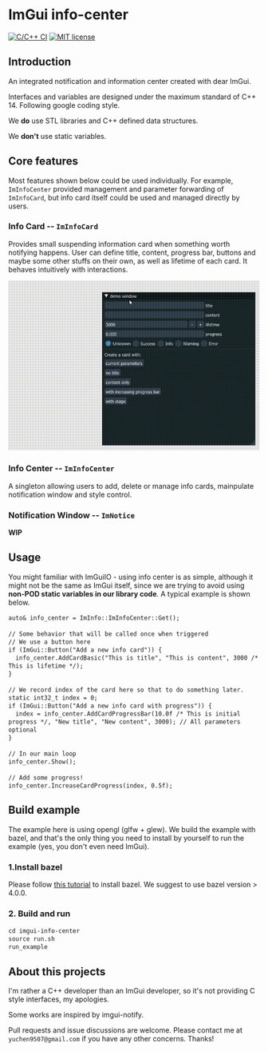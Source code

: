 # ImGui info-center

[![C/C++ CI](https://github.com/yc-feej/imgui-info-center/actions/workflows/cpp-ci.yaml/badge.svg?branch=main&event=push)](https://github.com/yc-feej/imgui-info-center/actions/workflows/cpp-ci.yaml) [![MIT license](https://img.shields.io/badge/License-MIT-blue.svg)](https://github.com/yc-feej/imgui-info-center/blob/main/LICENSE)

## Introduction

An integrated notification and information center created with dear ImGui.

Interfaces and variables are designed under the maximum standard of C++ 14. Following google coding style. 

We **do** use STL libraries and C++ defined data structures.

We **don't** use static variables.

## Core features

Most features shown below could be used individually. For example, `ImInfoCenter` provided management and parameter forwarding of `ImInfoCard`, but info card itself could be used and managed directly by users.

### Info Card  -- `ImInfoCard`

Provides small suspending information card when something worth notifying happens. User can define title, content, progress bar, buttons and maybe some other stuffs on their own, as well as lifetime of each card. It behaves intuitively with interactions.

![](example/example_brief.gif)

### Info Center -- `ImInfoCenter`

A singleton allowing users to add, delete or manage info cards, mainpulate notification window and style control. 

### Notification Window -- `ImNotice`

**WIP**

## Usage

You might familiar with ImGuiIO - using info center is as simple, although it might not be the same as ImGui itself, since we are trying to avoid using **non-POD static variables in our library code**. A typical example is shown below.

```
auto& info_center = ImInfo::ImInfoCenter::Get();

// Some behavior that will be called once when triggered
// We use a button here
if (ImGui::Button("Add a new info card")) {
  info_center.AddCardBasic("This is title", "This is content", 3000 /* This is lifetime */);
}

// We record index of the card here so that to do something later.
static int32_t index = 0;
if (ImGui::Button("Add a new info card with progress")) {
  index = info_center.AddCardProgressBar(10.0f /* This is initial progress */, "New title", "New content", 3000); // All parameters optional
}

// In our main loop
info_center.Show();

// Add some progress!
info_center.IncreaseCardProgress(index, 0.5f);

```

## Build example

The example here is using opengl (glfw + glew). We build the example with bazel, and that's the only thing you need to install by yourself to run the example (yes, you don't even need ImGui).

### 1.Install bazel

Please follow [this tutorial](https://docs.bazel.build/versions/main/install-ubuntu.html#install-on-ubuntu) to install bazel. We suggest to use bazel version > 4.0.0.

### 2. Build and run

```
cd imgui-info-center
source run.sh
run_example
```

## About this projects

I'm rather a C++ developer than an ImGui developer, so it's not providing C style interfaces, my apologies.

Some works are inspired by imgui-notify.

Pull requests and issue discussions are welcome. Please contact me at `yuchen9507@gmail.com` if you have any other concerns. Thanks!
